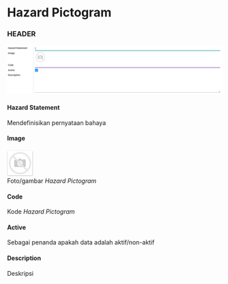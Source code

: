 # Hazard Pictogram

### <a name="bagian-header">HEADER</a>

![](../img/hazard-pictogram/form.png)

#### <a name="field-name">Hazard Statement</a>

Mendefinisikan pernyataan bahaya

#### <a name="field-image">Image</a>

![](../img/product-brand/image.png)<br/>
Foto/gambar *Hazard Pictogram*

#### <a name="field-code">Code</a>

Kode *Hazard Pictogram*

#### <a name="field-active">Active</a>

Sebagai penanda apakah data adalah aktif/non-aktif

#### <a name="field-description">Description</a>

Deskripsi
